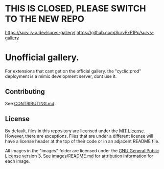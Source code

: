 # THIS IS CLOSED, PLEASE SWITCH TO THE NEW REPO
https://surv.is-a.dev/survs-gallery/
https://github.com/SurvExE1Pc/survs-gallery

# Unofficial gallery.

For extensions that cant get on the official gallery.
the "cyclic:prod" deployment is a mimic development server, dont use it.
## Contributing

See [CONTRIBUTING.md](CONTRIBUTING.md).

## License

By default, files in this repository are licensed under the [MIT License](licenses/MIT.txt). However, there are exceptions. Files that are under a different license will have a license header at the top of their code or in an adjacent README file.

All images in the "images" folder are licensed under the [GNU General Public License version 3](licenses/GPL-3.0.txt). See [images/README.md](images/README.md) for attribution information for each image.
